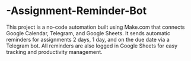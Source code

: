 # -Assignment-Reminder-Bot
This project is a no-code automation built using Make.com that connects Google Calendar, Telegram, and Google Sheets. It sends automatic reminders for assignments 2 days, 1 day, and on the due date via a Telegram bot. All reminders are also logged in Google Sheets for easy tracking and productivity management.
